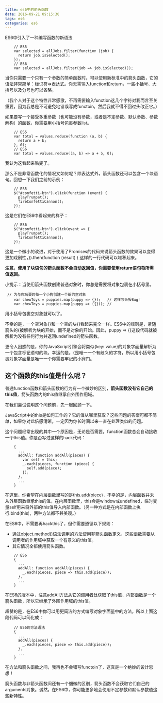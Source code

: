 ```yaml
---
title: es6中的箭头函数
date: 2016-09-21 09:15:30
tags: es6
categories: es6 
---
```

ES6中引入了一种编写函数的新语法
```
    // ES5
    var selected = allJobs.filter(function (job) {
      return job.isSelected();
    });
    // ES6
    var selected = allJobs.filter(job => job.isSelected());
```
当你只需要一个只有一个参数的简单函数时，可以使用新标准中的箭头函数，它的语法非常简单：标识符=>表达式。你无需输入function和return，一些小括号、大括号以及分号也可以省略。

（我个人对于这个特性非常感激，不再需要输入function这几个字符对我而言至关重要，因为我总是不可避免地错误写成functoin，然后我就不得不回过头改正它。）

如果要写一个接受多重参数（也可能没有参数，或者是不定参数、默认参数、参数解构）的函数，你需要用小括号包裹参数list。
```
    // ES5
    var total = values.reduce(function (a, b) {
      return a + b;
    }, 0);
    // ES6
    var total = values.reduce((a, b) => a + b, 0);
```
我认为这看起来酷毙了。

那么不是非常函数化的情况又如何呢？除表达式外，箭头函数还可以包含一个块语句。回想一下我们之前的示例：
```
    // ES5
    $("#confetti-btn").click(function (event) {
      playTrumpet();
      fireConfettiCannon();
    });
```
这是它们在ES6中看起来的样子：
```
    // ES6
    $("#confetti-btn").click(event => {
      playTrumpet();
      fireConfettiCannon();
    });
```
这是一个微小的改进，对于使用了Promises的代码来说箭头函数的效果可以变得更加戏剧性，}).then(function (result) { 这样的一行代码可以堆积起来。

**注意，使用了块语句的箭头函数不会自动返回值，你需要使用return语句将所需值返回。**

小提示：当使用箭头函数创建普通对象时，你总是需要将对象包裹在小括号里。
```
 // 为与你玩耍的每一个小狗创建一个新的空对象
    var chewToys = puppies.map(puppy => {});   // 这样写会报Bug！
    var chewToys = puppies.map(puppy => ({})); //
```
用小括号包裹空对象就可以了。

不幸的是，一个空对象{}和一个空的块{}看起来完全一样。ES6中的规则是，紧随箭头的{被解析为块的开始，而不是对象的开始。因此，puppy => {}这段代码就被解析为没有任何行为并返回undefined的箭头函数。

更令人困惑的是，你的JavaScript引擎会将类似{key: value}的对象字面量解析为一个包含标记语句的块。幸运的是，{是唯一一个有歧义的字符，所以用小括号包裹对象字面量是唯一一个你需要牢记的小窍门。

## 这个函数的this值是什么呢？

普通function函数和箭头函数的行为有一个微妙的区别，**箭头函数没有它自己的this值**，箭头函数内的this值继承自外围作用域。

在我们尝试说明这个问题前，先一起回顾一下。

JavaScript中的this是如何工作的？它的值从哪里获取？这些问题的答案可都不简单，如果你对此倍感清晰，一定因为你长时间以来一直在处理类似的问题。

这个问题经常出现的其中一个原因是，无论是否需要，function函数总会自动接收一个this值。你是否写过这样的hack代码：

```
    {
      ...
      addAll: function addAll(pieces) {
        var self = this;
        _.each(pieces, function (piece) {
          self.add(piece);
        });
      },
      ...
    }
```

在这里，你希望在内层函数里写的是this.add(piece)，不幸的是，内层函数并未从外层函数继承this的值。在内层函数里，this会是window或undefined，临时变量self用来将外部的this值导入内部函数。（另一种方式是在内部函数上执行.bind(this)，两种方法都不甚美观。）

在ES6中，不需要再hackthis了，但你需要遵循以下规则：

* 通过object.method()语法调用的方法使用非箭头函数定义，这些函数需要从调用者的作用域中获取一个有意义的this值。
* 其它情况全都使用箭头函数。
```
    // ES6
    {
      ...
      addAll: function addAll(pieces) {
        _.each(pieces, piece => this.add(piece));
      },
      ...
    }
```
在ES6的版本中，注意addAll方法从它的调用者处获取了this值，内部函数是一个箭头函数，所以它继承了外围作用域的this值。

超赞的是，在ES6中你可以用更简洁的方式编写对象字面量中的方法，所以上面这段代码可以简化成：
```
    // ES6的方法语法
    {
      ...
      addAll(pieces) {
        _.each(pieces, piece => this.add(piece));
      },
      ...
    }
```
在方法和箭头函数之间，我再也不会错写functoin了，这真是一个绝妙的设计思想！

箭头函数与非箭头函数间还有一个细微的区别，箭头函数不会获取它们自己的arguments对象。诚然，在ES6中，你可能更多地会使用不定参数和默认参数值这些新特性。